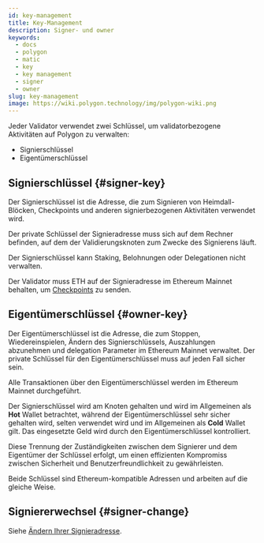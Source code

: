 ```yaml
---
id: key-management
title: Key-Management
description: Signer- und owner
keywords:
  - docs
  - polygon
  - matic
  - key
  - key management
  - signer
  - owner
slug: key-management
image: https://wiki.polygon.technology/img/polygon-wiki.png
---
```


Jeder Validator verwendet zwei Schlüssel, um validatorbezogene Aktivitäten auf Polygon zu verwalten:

* Signierschlüssel
* Eigentümerschlüssel

## Signierschlüssel {#signer-key}

Der Signierschlüssel ist die Adresse, die zum Signieren von Heimdall-Blöcken, Checkpoints und anderen signierbezogenen Aktivitäten verwendet wird.

Der private Schlüssel der Signieradresse muss sich auf dem Rechner befinden, auf dem der Validierungsknoten zum Zwecke des Signierens läuft.

Der Signierschlüssel kann Staking, Belohnungen oder Delegationen nicht verwalten.

Der Validator muss ETH auf der Signieradresse im Ethereum Mainnet behalten, um [Checkpoints](/docs/maintain/glossary.md#checkpoint-transaction) zu senden.

## Eigentümerschlüssel {#owner-key}

Der Eigentümerschlüssel ist die Adresse, die zum Stoppen, Wiedereinspielen, Ändern des Signierschlüssels, Auszahlungen abzunehmen und delegation Parameter im Ethereum Mainnet verwaltet. Der private Schlüssel für den Eigentümerschlüssel muss auf jeden Fall sicher sein.

Alle Transaktionen über den Eigentümerschlüssel werden im Ethereum Mainnet durchgeführt.

Der Signierschlüssel wird am Knoten gehalten und wird im Allgemeinen als **Hot** Wallet betrachtet, während der Eigentümerschlüssel sehr sicher gehalten wird, selten verwendet wird und im Allgemeinen als **Cold** Wallet gilt. Das eingesetzte Geld wird durch den Eigentümerschlüssel kontrolliert.

Diese Trennung der Zuständigkeiten zwischen dem Signierer und dem Eigentümer der Schlüssel erfolgt, um einen effizienten Kompromiss zwischen Sicherheit und Benutzerfreundlichkeit zu gewährleisten.

Beide Schlüssel sind Ethereum-kompatible Adressen und arbeiten auf die gleiche Weise.

## Signiererwechsel {#signer-change}

Siehe [Ändern Ihrer Signieradresse](/docs/maintain/validate/change-signer-address).
